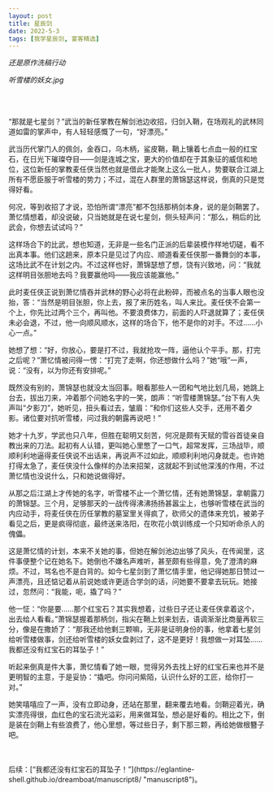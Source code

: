 ```yaml
---
layout: post
title: 星辰剑
date: 2022-5-3
tags: [我学星辰剑, 宴客精选]
---
```


*还是原作洗稿行动*

*听雪楼的妖女.jpg*

<br>
<br>


“那就是七星剑？”武当的新任掌教在解剑池边收招，归剑入鞘，在场观礼的武林同道如雷的掌声中，有人轻轻感慨了一句，“好漂亮。”

武当历代掌门人的佩剑，金吞口，乌木柄，鲨皮鞘，鞘上镶着七点血一般的红宝石，在日光下璀璨夺目——剑是连城之宝，更大的价值却在于其象征的威信和地位，这位新任的掌教麦任侠当然也就是借此才能聚上这么一批人，势要联合江湖上所有不愿臣服于听雪楼的势力；不过，混在人群里的萧锦瑟这样说，倒真的只是觉得好看。

何况，等到收招了才说，恐怕所谓“漂亮”都不包括那柄剑本身，说的是剑鞘罢了。萧忆情想着，却没说破，只当她就是在说七星剑，侧头轻声问：“那么，稍后的比武会，你想去试试吗？”

这样场合下的比武，想也知道，无非是一些名门正派的后辈装模作样地切磋，看不出真本事。他们这趟来，原本只是见过了内应、顺道看麦任侠那一番舞剑的本事，这场比武不在计划之内。不过这样也好，萧锦瑟想了想，饶有兴致地，问：“我就这样明目张胆地去吗？我要赢他吗——我应该能赢他。”

此时麦任侠正说到萧忆情吞并武林的野心必将在此粉碎，而被点名的当事人眼也没抬，答：“当然是明目张胆，你上去，报了来历姓名，叫人来比。麦任侠不会第一个上，你先比过两个三个，再叫他。不要浪费体力，前面的人吓退就算了；麦任侠未必会退，不过，他一向顺风顺水，这样的场合下，他不是你的对手。不过……小心一点。”

她想了想：“好，你放心，要是打不过，我就抢攻一阵，逼他认个平手。那，打完之后呢？”萧忆情被问得一愣：“打完了走啊，你还想做什么吗？”她“哦”一声，说：“没有，以为你还有安排呢。”

既然没有别的，萧锦瑟也就没太当回事。眼看那些人一团和气地比划几局，她跳上台去，拔出刀来，冲着那个问她名字的一笑，朗声：“听雪楼萧锦瑟。”台下有人失声叫“夕影刀”，她听见，扭头看过去，皱眉：“和你们这些人交手，还用不着夕影。诸位要对抗听雪楼，问过我的朝露再说吧！”

她才十九岁，学武也只八年，但胜在聪明又刻苦，何况是颇有天赋的雪谷首徒亲自教出来的刀法。起初有人认错，更叫她心里憋了一口气，超常发挥，三场战毕，顺顺利利地逼得麦任侠说不出话来，再说声不过如此，顺顺利利地闪身就走。也许她打得太急了，麦任侠没什么像样的办法来招架，这就起不到试他深浅的作用，不过萧忆情也没说什么，只和她说做得好。

从那之后江湖上才传她的名字，听雪楼不止一个萧忆情，还有她萧锦瑟，拿朝露刀的萧锦瑟。三个月，足够那天的一战传得沸沸扬扬甚嚣尘上，也够听雪楼在武当的内应动手，将麦任侠在历任掌教的墓室里关得疯了，砍师父的遗体来充饥，被弟子看见之后，更是疯得彻底，最终送来洛阳，在吹花小筑训练成一个只知听命杀人的傀儡。

这是萧忆情的计划，本来不关她的事，但她在解剑池边出够了风头，在传闻里，这件事便整个记在她名下。她倒也不嫌名声难听，甚至颇有些得意，免了澄清的麻烦。不过，骂名也不是白背的。如今七星剑到了萧忆情手里，他记得她那日赞过一声漂亮，且还惦记着从前说她或许更适合学剑的话，问她要不要拿去玩玩。她接过，忽然问：“我能，呃，撬了吗？”

他一怔：“你是要……那个红宝石？其实我想着，过些日子还让麦任侠拿着这个，出去给人看看。”萧锦瑟握着那柄剑，指尖在鞘上划来划去，语调渐渐比商量再软三分，像是在撒娇了：“那我还给他剩三颗嘛，无非是证明身份的事，他拿着七星剑给听雪楼做事，剑还给听雪楼的妖女盘剥过了，这不是更好！我想做一对耳坠……我都还没有红宝石的耳坠子！”

听起来倒真是件大事，萧忆情看了她一眼，觉得另外去找上好的红宝石来也并不是更明智的主意，于是妥协：“撬吧。你问问紫陌，认识什么好的工匠，给你打一对。”

她笑嘻嘻应了一声，没有立即动身，还站在那里，翻来覆去地看。剑鞘迎着光，确实漂亮得很，血红色的宝石流光溢彩，用来做耳坠，想必是好看的。相比之下，倒是装在剑鞘上有些浪费了，他心里想，等过些日子，剩下那三颗，再给她做根簪子吧。


<br>
<br>
后续：[“我都还没有红宝石的耳坠子！”](https://eglantine-shell.github.io/dreamboat/manuscript8/ "manuscript8")。
